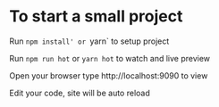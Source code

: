 # To start a small project

Run `npm install' or `yarn` to setup project

Run `npm run hot` or `yarn hot` to watch and live preview

Open your browser type http://localhost:9090 to view

Edit your code, site will be auto reload
